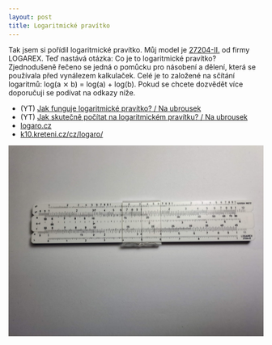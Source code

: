 ```yaml
---
layout: post
title: Logaritmické pravítko
---
```


Tak jsem si pořídil logaritmické pravítko. Můj model je [27204-Ⅱ.](https://logaro.cz/vyrobci-ceskoslovensko/logarex-27204-ii/) od firmy LOGAREX. Teď nastává otázka: Co je to logaritmické pravítko? Zjednodušeně řečeno se jedná o pomůcku pro násobení a dělení, která se používala před vynálezem kalkulaček. Celé je to založené na sčítání logaritmů: log(a ⨯ b) = log(a) + log(b). Pokud se chcete dozvědět více doporučuji se podívat na odkazy níže.

- (YT) [Jak funguje logaritmické pravítko? / Na ubrousek](https://youtu.be/QCcPoPVZyJQ)
- (YT) [Jak skutečně počítat na logaritmickém pravítku? / Na ubrousek](https://youtu.be/MvCoMuWoPRQ)
- [logaro.cz](https://logaro.cz/)
- [k10.kreteni.cz/cz/logaro/](http://k10.kreteni.cz/cz/logaro/index.html)

![logaritmické pravítko LOGAREX 27204-II.](/assets/img/logaritmicke_pravitko.jpg)
